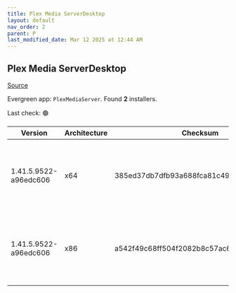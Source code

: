 ```yaml
---
title: Plex Media ServerDesktop
layout: default
nav_order: 2
parent: P
last_modified_date: Mar 12 2025 at 12:44 AM
---
```


## Plex Media ServerDesktop

[Source](https://www.plex.tv/media-server-downloads/)

Evergreen app: `PlexMediaServer`. Found **2** installers.

Last check: 🟢

| Version               | Architecture | Checksum                                 | URI                                                                                                                                                                                                                                                              |
| --------------------- | ------------ | ---------------------------------------- | ---------------------------------------------------------------------------------------------------------------------------------------------------------------------------------------------------------------------------------------------------------------- |
| 1.41.5.9522-a96edc606 | x64          | 385ed37db7dfb93a688fca81c49b3d9f35478c14 | [https://downloads.plex.tv/plex-media-server-new/1.41.5.9522-a96edc606/windows/PlexMediaServer-1.41.5.9522-a96edc606-x86_64.exe](https://downloads.plex.tv/plex-media-server-new/1.41.5.9522-a96edc606/windows/PlexMediaServer-1.41.5.9522-a96edc606-x86_64.exe) |
| 1.41.5.9522-a96edc606 | x86          | a542f49c68ff504f2082b8c57ac6dc17cd21aacd | [https://downloads.plex.tv/plex-media-server-new/1.41.5.9522-a96edc606/windows/PlexMediaServer-1.41.5.9522-a96edc606-x86.exe](https://downloads.plex.tv/plex-media-server-new/1.41.5.9522-a96edc606/windows/PlexMediaServer-1.41.5.9522-a96edc606-x86.exe)       |
